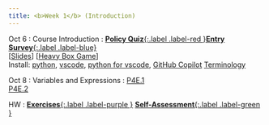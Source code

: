 ```yaml
---
title: <b>Week 1</b> (Introduction)
---
```


Oct 6
: Course Introduction
  :     [**Policy Quiz**{:.label .label-red }](https://edstem.org/us/courses/87448/lessons/149072)[**Entry Survey**{:.label .label-blue}](https://docs.google.com/forms/d/e/1FAIpQLScxL8CVFx9VoxpzEQbukJC_11ob7a3aiXdzzIwK_pWMx-bzWw/viewform?usp=header)<br>
  [[Slides](/11102-f25/lessons/slides/Day1.pdf)] [[Heavy Box Game](/11102-f25/assets/demos/boxes.html)]<br>
    Install: [python](https://www.python.org/downloads/), [vscode](https://code.visualstudio.com/download), [python for vscode](https://marketplace.visualstudio.com/items?itemName=ms-python.python), [GitHub Copilot](https://marketplace.visualstudio.com/items?itemName=GitHub.copilot)
    [Terminology](/11102-f25/lessons/basics)

Oct 8
: Variables and Expressions
  : [P4E.1](https://do1.dr-chuck.com/pythonlearn/EN_us/pythonlearn.pdf#page=13.16)<br> 
  [P4E.2](https://do1.dr-chuck.com/pythonlearn/EN_us/pythonlearn.pdf#page=31.16)

HW
: [**Exercises**{:.label .label-purple }](https://edstem.org/us/courses/87448/lessons/149073) [**Self-Assessment**{:.label .label-green }](https://edstem.org/us/courses/87448/lessons/149074)

